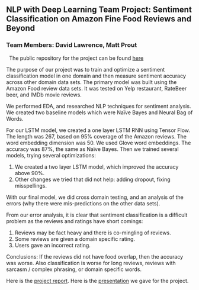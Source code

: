 ## NLP with Deep Learning Team Project: Sentiment Classification on Amazon Fine Food Reviews and Beyond

### Team Members: David Lawrence, Matt Prout

&nbsp;
The public repository for the project can be found [here](https://github.com/dlarance/w266_final_project)
&nbsp;

The purpose of our project was to train and optimize a sentiment classification model in one domain and then measure sentiment accuracy across other domain data sets.  The primary model was built using the Amazon Food review data sets. It was tested on Yelp restaurant, RateBeer beer, and IMDb movie reviews.

We performed EDA, and researched NLP techniques for sentiment analysis.  We created two baseline models which were Naïve Bayes and Neural Bag of Words.

For our LSTM model, we created a one layer LSTM RNN using Tensor Flow.  The length was 267, based on 95% coverage of the Amazon reviews.  The word embedding dimension was 50.  We used Glove word embeddings.  The accuracy was 87%, the same as Naïve Bayes.  Then we trained several models, trying several optimizations:
1. We created a two layer LSTM model, which improved the accuracy above 90%.
2. Other changes we tried that did not help: adding dropout, fixing misspellings.

With our final model, we did cross domain testing, and an analysis of the errors (why there were mis-predictions on the other data sets).

From our error analysis, it is clear that sentiment classification is a difficult problem as the reviews and ratings have short comings:
1. Reviews may be fact heavy and there is co-mingling of reviews.
2. Some reviews are given a domain specific rating.
3. Users gave an incorrect rating.

Conclusions:
If the reviews did not have food overlap, then the accuracy was worse.  Also classification is worse for long reviews, reviews with sarcasm / complex phrasing, or domain specific words.

Here is the [project report](./W266_Project_Presentation.pdf).
Here is the [presentation](./W261-Fall2018FinalProjectPresentation.pdf) we gave for the project.

